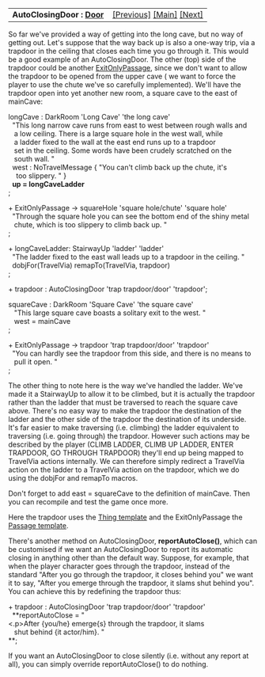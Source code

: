 ---
---
<table width="100%" data-border="0" data-cellspacing="0"
data-cellpadding="3" data-bgcolor="#C0C0C0">
<colgroup>
<col style="width: 50%" />
<col style="width: 50%" />
</colgroup>
<tbody>
<tr>
<td style="text-align: left;"><strong>AutoClosingDoor : <a
href="door.html">Door</a><br />
</strong></td>
<td style="text-align: right;"><a
href="exitonlypassage.html">[Previous]</a> <a
href="generalintroduction.html">[Main]</a> <a
href="onewayroomconnector.html">[Next]</a></td>
</tr>
</tbody>
</table>

  
So far we've provided a way of getting into the long cave, but no way of
getting out. Let's suppose that the way back up is also a one-way trip,
via a trapdoor in the ceiling that closes each time you go through it.
This would be a good example of an AutoClosingDoor. The other (top) side
of the trapdoor could be another [ExitOnlyPassage](exitonlypassage.html),
since we don't want to allow the trapdoor to be opened from the upper
cave ( we want to force the player to use the chute we've so carefully
implemented). We'll have the trapdoor open into yet another new room, a
square cave to the east of mainCave:  
  
longCave : DarkRoom 'Long Cave' 'the long cave'  
  "This long narrow cave runs from east to west between rough walls and   
   a low ceiling. There is a large square hole in the west wall, while  
   a ladder fixed to the wall at the east end runs up to a trapdoor  
   set in the ceiling. Some words have been crudely scratched on the  
   south wall. "  
  west : NoTravelMessage { "You can't climb back up the chute, it's  
    too slippery. " }  
  **up = longCaveLadder**   
;  
  
+ ExitOnlyPassage -\> squareHole 'square hole/chute' 'square hole'  
  "Through the square hole you can see the bottom end of the shiny metal  
   chute, which is too slippery to climb back up. "  
;  
  
+ longCaveLadder: StairwayUp 'ladder' 'ladder'  
  "The ladder fixed to the east wall leads up to a trapdoor in the ceiling. "  
  dobjFor(TravelVia) remapTo(TravelVia, trapdoor)  
;  
  
+ trapdoor : AutoClosingDoor 'trap trapdoor/door' 'trapdoor';  
  
squareCave : DarkRoom 'Square Cave' 'the square cave'  
   "This large square cave boasts a solitary exit to the west. "  
   west = mainCave  
;  
  
+ ExitOnlyPassage -\> trapdoor 'trap trapdoor/door' 'trapdoor'  
  "You can hardly see the trapdoor from this side, and there is no means to  
   pull it open. "     
;  
  
The other thing to note here is the way we've handled the ladder. We've
made it a StairwayUp to allow it to be climbed, but it is actually the
trapdoor rather than the ladder that must be traversed to reach the
square cave above. There's no easy way to make the trapdoor the
destination of the ladder and the other side of the trapdoor the
destination of its underside. It's far easier to make traversing (i.e.
climbing) the ladder equivalent to traversing (i.e. going through) the
trapdoor. However such actions may be described by the player (CLIMB
LADDER, CLIMB UP LADDER, ENTER TRAPDOOR, GO THROUGH TRAPDOOR) they'll
end up being mapped to TravelVia actions internally. We can therefore
simply redirect a TravelVia action on the ladder to a TravelVia action
on the trapdoor, which we do using the dobjFor and remapTo macros.  
  
Don't forget to add east = squareCave to the definition of mainCave.
Then you can recompile and test the game once more.  
  
Here the trapdoor uses the [Thing template](thingtemplate.html) and the
ExitOnlyPassage the [Passage template](passagetemplate.html).  
  
There's another method on AutoClosingDoor, **reportAutoClose()**, which
can be customised if we want an AutoClosingDoor to report its automatic
closing in anything other than the default way. Suppose, for example,
that when the player character goes through the trapdoor, instead of the
standard "After you go through the trapdoor, it closes behind you" we
want it to say, "After you emerge through the trapdoor, it slams shut
behind you". You can achieve this by redefining the trapdoor thus:  
  
+ trapdoor : AutoClosingDoor 'trap trapdoor/door' 'trapdoor'  
  **reportAutoClose = "\<.p\>After {you/he} emerge{s} through the trapdoor, it slams  
   shut behind {it actor/him}. "  
**;  
  
If you want an AutoClosingDoor to close silently (i.e. without any
report at all), you can simply override reportAutoClose() to do
nothing.  
